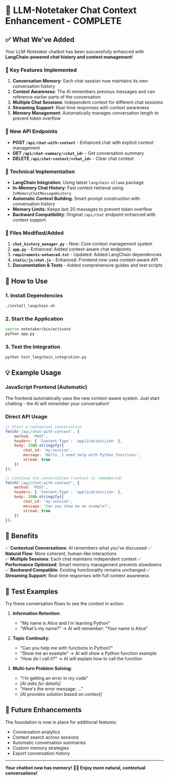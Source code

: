 # 🧠 LLM-Notetaker Chat Context Enhancement - COMPLETE

## ✅ What We've Added

Your LLM-Notetaker chatbot has been successfully enhanced with **LangChain-powered chat history and context management**! 

### 🎯 Key Features Implemented

1. **Conversation Memory**: Each chat session now maintains its own conversation history
2. **Context Awareness**: The AI remembers previous messages and can reference earlier parts of the conversation
3. **Multiple Chat Sessions**: Independent context for different chat sessions
4. **Streaming Support**: Real-time responses with context awareness
5. **Memory Management**: Automatically manages conversation length to prevent token overflow

### 📡 New API Endpoints

- **POST `/api/chat-with-context`** - Enhanced chat with explicit context management
- **GET `/api/chat-summary/<chat_id>`** - Get conversation summary
- **DELETE `/api/chat-context/<chat_id>`** - Clear chat context

### 🔧 Technical Implementation

- **LangChain Integration**: Using latest `langchain-ollama` package
- **In-Memory Chat History**: Fast context retrieval using `InMemoryChatMessageHistory`
- **Automatic Context Building**: Smart prompt construction with conversation history
- **Memory Limits**: Keeps last 20 messages to prevent token overflow
- **Backward Compatibility**: Original `/api/chat` endpoint enhanced with context support

### 📁 Files Modified/Added

1. **`chat_history_manager.py`** - New: Core context management system
2. **`app.py`** - Enhanced: Added context-aware chat endpoints
3. **`requirements-enhanced.txt`** - Updated: Added LangChain dependencies
4. **`static/js/chat.js`** - Enhanced: Frontend now uses context-aware API
5. **Documentation & Tests** - Added comprehensive guides and test scripts

## 🚀 How to Use

### 1. Install Dependencies
```bash
./install_langchain.sh
```

### 2. Start the Application
```bash
source notetaker/bin/activate
python app.py
```

### 3. Test the Integration
```bash
python test_langchain_integration.py
```

## 💡 Example Usage

### JavaScript Frontend (Automatic)
The frontend automatically uses the new context-aware system. Just start chatting - the AI will remember your conversation!

### Direct API Usage
```javascript
// Start a contextual conversation
fetch('/api/chat-with-context', {
    method: 'POST',
    headers: { 'Content-Type': 'application/json' },
    body: JSON.stringify({
        chat_id: 'my-session',
        message: 'Hello, I need help with Python functions',
        stream: true
    })
});

// Continue the conversation (context is remembered)
fetch('/api/chat-with-context', {
    method: 'POST',
    headers: { 'Content-Type': 'application/json' },
    body: JSON.stringify({
        chat_id: 'my-session',
        message: 'Can you show me an example?',
        stream: true
    })
});
```

## 🎉 Benefits

✅ **Contextual Conversations**: AI remembers what you've discussed
✅ **Natural Flow**: More coherent, human-like interactions  
✅ **Multiple Sessions**: Each chat maintains independent context
✅ **Performance Optimized**: Smart memory management prevents slowdowns
✅ **Backward Compatible**: Existing functionality remains unchanged
✅ **Streaming Support**: Real-time responses with full context awareness

## 🧪 Test Examples

Try these conversation flows to see the context in action:

1. **Information Retention**:
   - "My name is Alice and I'm learning Python"
   - "What's my name?" → AI will remember: "Your name is Alice"

2. **Topic Continuity**:
   - "Can you help me with functions in Python?"
   - "Show me an example" → AI will show a Python function example
   - "How do I call it?" → AI will explain how to call the function

3. **Multi-turn Problem Solving**:
   - "I'm getting an error in my code"
   - *[AI asks for details]*
   - "Here's the error message: ..." 
   - *[AI provides solution based on context]*

## 🔮 Future Enhancements

The foundation is now in place for additional features:
- Conversation analytics
- Context search across sessions
- Automatic conversation summaries
- Custom memory strategies
- Export conversation history

---

**Your chatbot now has memory! 🧠✨ Enjoy more natural, contextual conversations!**
